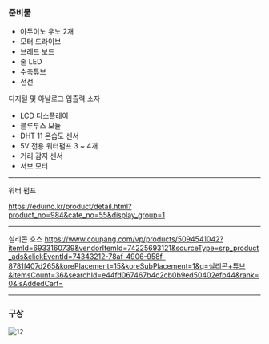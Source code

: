 ### 준비물

- 아두이노 우노 2개
- 모터 드라이브
- 브레드 보드
- 줄 LED
- 수축튜브
- 전선

디지털 및 아날로그 입출력 소자
 - LCD 디스플레이
 - 블루투스 모듈
 - DHT 11 온습도 센서
 - 5V 전용 워터펌프 3 ~ 4개
 - 거리 감지 센서
 - 서보 모터
----

워터 펌프 

https://eduino.kr/product/detail.html?product_no=984&cate_no=55&display_group=1

---

실리콘 호스 
https://www.coupang.com/vp/products/5094541042?itemId=6933160739&vendorItemId=74225693121&sourceType=srp_product_ads&clickEventId=74343212-78af-4906-958f-8781f407d265&korePlacement=15&koreSubPlacement=1&q=실리콘+튜브&itemsCount=36&searchId=e44fd067467b4c2cb0b9ed50402efb44&rank=0&isAddedCart=

---

### 구상

![12](https://user-images.githubusercontent.com/54762273/166262201-6e10c84d-0b72-48fc-9eb6-92e65a9c57aa.PNG)

